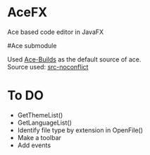 # AceFX
Ace based code editor in JavaFX

#Ace submodule  

Used [Ace-Builds](https://github.com/ajaxorg/ace-builds/) as the default source of ace.     
Source used: [src-noconflict](resources/src-noconflict)    

# To DO    

 * GetThemeList()   
 * GetLanguageList()
 * Identify file type by extension in OpenFile()
 * Make a toolbar   
 * Add events